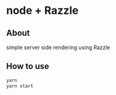 # node + Razzle

## About
simple server side rendering using Razzle

## How to use
```bash
yarn 
yarn start
```